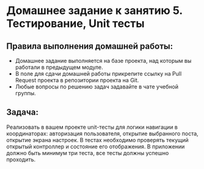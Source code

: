 # Домашнее задание к занятию 5. Тестирование, Unit тесты

## Правила выполнения домашней работы:

* Домашнее задание выполняется на базе проекта, над которым вы работали в предыдущем модуле. 
* В поле для сдачи домашней работы прикрепите ссылку на Pull Request проекта в репозитории проекта на Git.
* Любые вопросы по решению задач задавайте в чате учебной группы.

## Задача:
Реализовать в вашем проекте unit-тесты для логики навигации в координаторах: авторизация пользователя, открытие выбранного поста, открытие экрана настроек. В тестах необходимо проверять текущий открытый контроллер и состояние его отображения. В приложении должно быть минимум три теста, все тесты должны успешно проходить.
